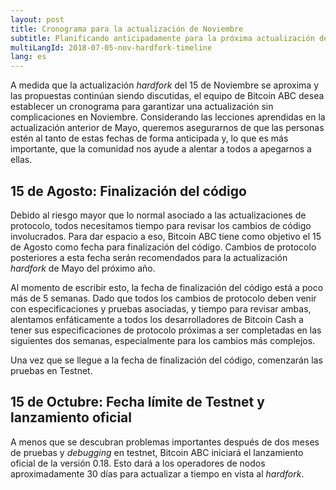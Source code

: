 ```yaml
---
layout: post
title: Cronograma para la actualización de Noviembre
subtitle: Planificando anticipadamente para la próxima actualización de red
multiLangId: 2018-07-05-nov-hardfork-timeline
lang: es
---
```


A medida que la actualización *hardfork* del 15 de Noviembre se aproxima y las propuestas continúan siendo discutidas, el equipo de Bitcoin ABC desea establecer un cronograma para garantizar una actualización sin complicaciones en Noviembre. Considerando las lecciones aprendidas en la actualización anterior de Mayo, queremos asegurarnos de que las personas estén al tanto de estas fechas de forma anticipada y, lo que es más importante, que la comunidad nos ayude a alentar a todos a apegarnos a ellas.

## 15 de Agosto: Finalización del código

Debido al riesgo mayor que lo normal asociado a las actualizaciones de protocolo, todos necesitamos tiempo para revisar los cambios de código involucrados. Para dar espacio a eso, Bitcoin ABC tiene como objetivo el 15 de Agosto como fecha para finalización del código. Cambios de protocolo posteriores a esta fecha serán recomendados para la actualización *hardfork* de Mayo del próximo año.

Al momento de escribir esto, la fecha de finalización del código está a poco más de 5 semanas. Dado que todos los cambios de protocolo deben venir con especificaciones y pruebas asociadas, y tiempo para revisar ambas, alentamos enfáticamente a todos los desarrolladores de Bitcoin Cash a tener sus especificaciones de protocolo próximas a ser completadas en las siguientes dos semanas, especialmente para los cambios más complejos.

Una vez que se llegue a la fecha de finalización del código, comenzarán las pruebas en Testnet.

## 15 de Octubre: Fecha límite de Testnet y lanzamiento oficial

A menos que se descubran problemas importantes después de dos meses de pruebas y *debugging* en testnet, Bitcoin ABC iniciará el lanzamiento oficial de la versión 0.18. Esto dará a los operadores de nodos aproximadamente 30 días para actualizar a tiempo en vista al *hardfork*.
